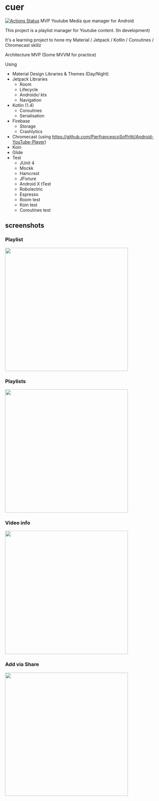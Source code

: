 # cuer
[![Actions Status](https://github.com/sentinelweb/cuer/workflows/android/badge.svg)](https://github.com/sentinelweb/cuer/actions)
MVP Youtube Media que manager for Android

This project is a playlist manager for Youtube content. (In development)

It's a learning project to hone my Material / Jetpack / Kotlin / Coroutines / Chromecast skillz

Architecture MVP (Some MVVM for practice)

Using
- Material Design Libraries & Themes (Day/Night)
- Jetpack Libraries
   - Room
   - Lifecycle
   - Androidx/ ktx
   - Navigation
- Kotlin (1.4)
  - Coroutines
  - Serialisation
- Firebase
  - Storage
  - Crashlytics
- Chromecast (using https://github.com/PierfrancescoSoffritti/Android-YouTube-Player)
- Koin
- Glide
- Test
  - JUnit 4
  - Mockk
  - Hamcrest
  - JFixture
  - Android X tTest
  - Robolectric
  - Espresso
  - Room test
  - Koin test
  - Coroutines test
 
## screenshots
### Playlist
<img src="https://raw.githubusercontent.com/sentinelweb/cuer/develop/media/screenshots/playlist-2021-01-14-101002.png" width="400">

### Playlists
<img src="https://raw.githubusercontent.com/sentinelweb/cuer/develop/media/screenshots/playlists-2021-01-14-101020.png" width="400">

### Video info
<img src="https://raw.githubusercontent.com/sentinelweb/cuer/develop/media/screenshots/info-2021-01-14-101125.png" width="400">

### Add via Share
<img src="https://raw.githubusercontent.com/sentinelweb/cuer/develop/media/screenshots/share-2021-01-14-101320.png" width="400">


